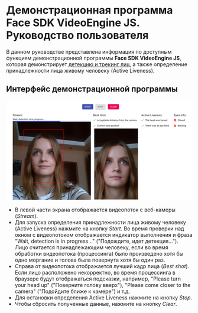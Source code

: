 # Демонстрационная программа Face SDK VideoEngine JS. Руководство пользователя 

В данном руководстве представлена информация по доступным функциям демонстрационной программы **Face SDK VideoEngine JS**, которая демонстрирует [детекцию и трекинг лиц](/doc/ru/development/face_capturing.md), а также определение принадлежности лица живому человеку (Active Liveness).

## Интерфейс демонстрационной программы 

<p align="center">
<img width="600" src="/doc/img/js_demo.png"><br>
</p>

* В левой части экрана отображается видеопоток с веб-камеры (*Stream*). 
* Для запуска определения принадлежности лица живому человеку (Active Liveness) нажмите на кнопку *Start*. Во время проверки над окном с видеопотоком отображается индикатор выполнения и фраза "Wait, detection is in progress..." ("Подождите, идет детекция..."). Лицо считается принадлежающим человеку, если во время обработки видеопотока (процессинга) было произведено хотя бы одно моргание и голова была повернута хотя бы один раз.
* Справа от видеопотока отображается лучший кадр лица (*Best shot*). Если лицо расположено некорректно, во время процессинга в браузере будут отображаться подсказки, например, "Please turn your head up" ("Поверните голову вверх"), "Please come closer to the camera" ("Подойдите ближе к камере") и т.д.
* Для остановки определения Active Liveness нажмите на кнопку *Stop*.
* Чтобы сбросить полученные данные, нажмите на кнопку *Clear*. 

